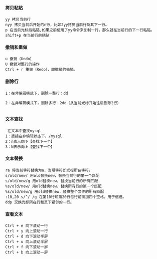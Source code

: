 #### 拷贝粘贴
``` 
yy 拷贝当前行
nyy 拷贝当前后开始的n行，比如2yy拷贝当前行及其下一行。
p 在当前光标后粘贴,如果之前使用了yy命令来复制一行，那么就在当前行的下一行粘贴。
shift+p 在当前行前粘贴
```
#### 撤销和重做
```
u 撤销（Undo）
U 撤销对整行的操作
Ctrl + r 重做（Redo），即撤销的撤销。
```

#### 删除行
```
1：在非编辑模式下，删除一整行：dd
 
2：在非编辑模式下，删除多行：2dd（从当前光标开始往后删除2行）
 
```
#### 文本查找
``` 
 在文本中查找mysql
1：直接在非编辑状态下，/mysql
2：n表示向下【查找下一个】
3：N表示向上【查找下一个】
```
#### 文本替换
``` 
ra 将当前字符替换为a，当期字符即光标所在字符。
s/old/new/ 用old替换new，替换当前行的第一个匹配
s/old/new/g 用old替换new，替换当前行的所有匹配
%s/old/new/ 用old替换new，替换所有行的第一个匹配
%s/old/new/g 用old替换new，替换整个文件的所有匹配
:10,20 s/^/ /g 在第10行知第20行每行前面加四个空格，用于缩进。
ddp 交换光标所在行和其下紧邻的一行。
```

#### 查看文本
```
Ctrl + e 向下滚动一行
Ctrl + y 向上滚动一行
Ctrl + d 向下滚动半屏
Ctrl + u 向上滚动半屏
Ctrl + f 向下滚动一屏
Ctrl + b 向上滚动一屏
```

